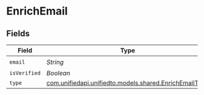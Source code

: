 # EnrichEmail


## Fields

| Field                                                                                            | Type                                                                                             | Required                                                                                         | Description                                                                                      |
| ------------------------------------------------------------------------------------------------ | ------------------------------------------------------------------------------------------------ | ------------------------------------------------------------------------------------------------ | ------------------------------------------------------------------------------------------------ |
| `email`                                                                                          | *String*                                                                                         | :heavy_check_mark:                                                                               | N/A                                                                                              |
| `isVerified`                                                                                     | *Boolean*                                                                                        | :heavy_minus_sign:                                                                               | N/A                                                                                              |
| `type`                                                                                           | [com.unifiedapi.unifiedto.models.shared.EnrichEmailType](../../models/shared/EnrichEmailType.md) | :heavy_minus_sign:                                                                               | N/A                                                                                              |